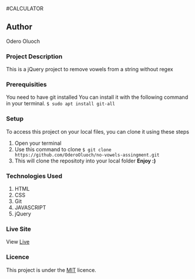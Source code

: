 #CALCULATOR

## Author
Odero Oluoch

### Project Description
This is a jQuery project to remove vowels from a string without regex


### Prerequisities
You need to have git installed
You can install it with the following command in your terminal.
`$ sudo apt install git-all`

### Setup
To access this project on your local files, you can clone it using these steps
1. Open your terminal
2. Use this command to clone `$ git clone https://github.com/OderoOluoch/no-vowels-assingment.git`
3. This will clone the repositoty into your local folder
 __Enjoy :)__

### Technologies Used
1. HTML
2. CSS
3. Git
4. JAVASCRIPT
5. jQuery



### Live Site
View [Live](https://oderooluoch.github.io/calculator/)

### Licence
This project is under the  [MIT](LICENSE) licence.